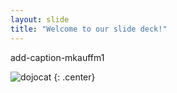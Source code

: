 ```yaml
---
layout: slide
title: "Welcome to our slide deck!"
---
```


add-caption-mkauffm1

![dojocat](https://octodex.github.com/images/dojocat.jpg)
{: .center}

